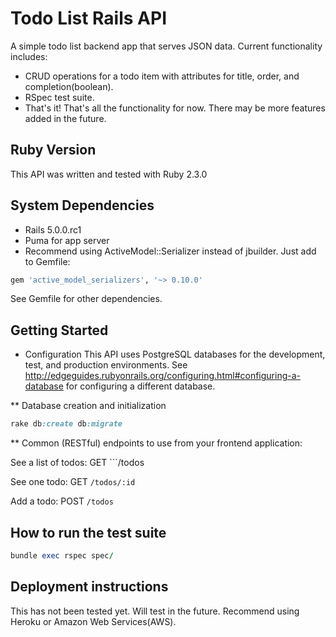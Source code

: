 # Todo List Rails API
A simple todo list backend app that serves JSON data. Current functionality includes:

* CRUD operations for a todo item with attributes for title, order, and completion(boolean).
* RSpec test suite.
* That's it! That's all the functionality for now. There may be more features added in the future.


## Ruby Version
This API was written and tested with Ruby 2.3.0

## System Dependencies
* Rails 5.0.0.rc1
* Puma for app server
* Recommend using ActiveModel::Serializer instead of jbuilder. Just add to Gemfile:

```ruby
gem 'active_model_serializers', '~> 0.10.0'
```

See Gemfile for other dependencies.

## Getting Started
* Configuration
This API uses PostgreSQL databases for the development, test, and production environments. See http://edgeguides.rubyonrails.org/configuring.html#configuring-a-database for configuring a different database.

** Database creation and initialization

```ruby
rake db:create db:migrate
```

** Common (RESTful) endpoints to use from your frontend application:

See a list of todos:
GET ```/todos

See one todo:
GET ```/todos/:id```

Add a todo:
POST ```/todos```

## How to run the test suite

```ruby
bundle exec rspec spec/
```

## Deployment instructions
This has not been tested yet. Will test in the future. Recommend using Heroku or Amazon Web Services(AWS).
